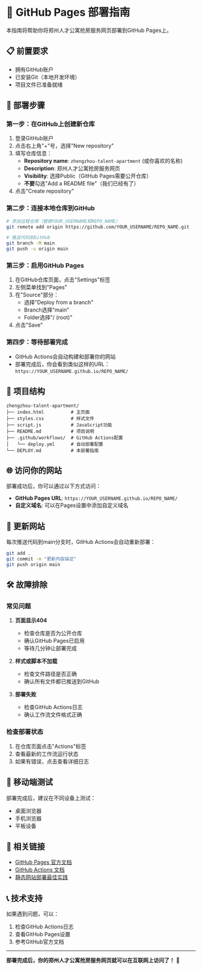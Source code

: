 # 🚀 GitHub Pages 部署指南

本指南将帮助你将郑州人才公寓抢房服务网页部署到GitHub Pages上。

## 📋 前置要求

- 拥有GitHub账户
- 已安装Git（本地开发环境）
- 项目文件已准备就绪

## 🔧 部署步骤

### 第一步：在GitHub上创建新仓库

1. 登录GitHub账户
2. 点击右上角"+"号，选择"New repository"
3. 填写仓库信息：
   - **Repository name**: `zhengzhou-talent-apartment` (或你喜欢的名称)
   - **Description**: 郑州人才公寓抢房服务网页
   - **Visibility**: 选择Public（GitHub Pages需要公开仓库）
   - **不要**勾选"Add a README file"（我们已经有了）
4. 点击"Create repository"

### 第二步：连接本地仓库到GitHub

```bash
# 添加远程仓库（替换YOUR_USERNAME和REPO_NAME）
git remote add origin https://github.com/YOUR_USERNAME/REPO_NAME.git

# 推送代码到GitHub
git branch -M main
git push -u origin main
```

### 第三步：启用GitHub Pages

1. 在GitHub仓库页面，点击"Settings"标签
2. 左侧菜单找到"Pages"
3. 在"Source"部分：
   - 选择"Deploy from a branch"
   - Branch选择"main"
   - Folder选择"/ (root)"
4. 点击"Save"

### 第四步：等待部署完成

- GitHub Actions会自动构建和部署你的网站
- 部署完成后，你会看到类似这样的URL：
  `https://YOUR_USERNAME.github.io/REPO_NAME/`

## 📁 项目结构

```
zhengzhou-talent-apartment/
├── index.html          # 主页面
├── styles.css          # 样式文件
├── script.js           # JavaScript功能
├── README.md           # 项目说明
├── .github/workflows/  # GitHub Actions配置
│   └── deploy.yml      # 自动部署配置
└── DEPLOY.md           # 本部署指南
```

## 🌐 访问你的网站

部署成功后，你可以通过以下方式访问：

- **GitHub Pages URL**: `https://YOUR_USERNAME.github.io/REPO_NAME/`
- **自定义域名**: 可以在Pages设置中添加自定义域名

## 🔄 更新网站

每次推送代码到main分支时，GitHub Actions会自动重新部署：

```bash
git add .
git commit -m "更新内容描述"
git push origin main
```

## 🛠️ 故障排除

### 常见问题

1. **页面显示404**
   - 检查仓库是否为公开仓库
   - 确认GitHub Pages已启用
   - 等待几分钟让部署完成

2. **样式或脚本不加载**
   - 检查文件路径是否正确
   - 确认所有文件都已推送到GitHub

3. **部署失败**
   - 检查GitHub Actions日志
   - 确认工作流文件格式正确

### 检查部署状态

1. 在仓库页面点击"Actions"标签
2. 查看最新的工作流运行状态
3. 如果有错误，点击查看详细日志

## 📱 移动端测试

部署完成后，建议在不同设备上测试：
- 桌面浏览器
- 手机浏览器
- 平板设备

## 🔗 相关链接

- [GitHub Pages 官方文档](https://pages.github.com/)
- [GitHub Actions 文档](https://docs.github.com/en/actions)
- [静态网站部署最佳实践](https://docs.github.com/en/pages/getting-started-with-github-pages)

## 📞 技术支持

如果遇到问题，可以：
1. 检查GitHub Actions日志
2. 查看GitHub Pages设置
3. 参考GitHub官方文档

---

**部署完成后，你的郑州人才公寓抢房服务网页就可以在互联网上访问了！** 🎉
